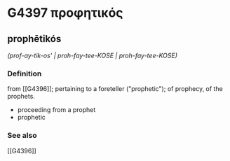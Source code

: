 # G4397 προφητικός

## prophētikós

_(prof-ay-tik-os' | proh-fay-tee-KOSE | proh-fay-tee-KOSE)_

### Definition

from [[G4396]]; pertaining to a foreteller ("prophetic"); of prophecy, of the prophets.

- proceeding from a prophet
- prophetic

### See also

[[G4396]]

